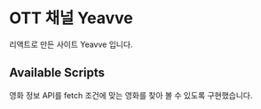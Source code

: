 # OTT 채널 Yeavve

리액트로 만든 사이트 Yeavve 입니다.

## Available Scripts

영화 정보 API를 fetch 조건에 맞는 영화를 찾아 볼 수 있도록 구현했습니다.
